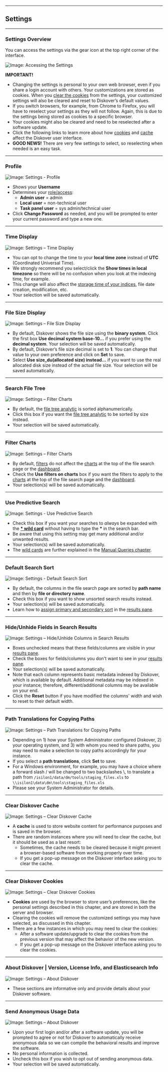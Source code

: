<p id="settings"></p>

___
## Settings
___

### Settings Overview

You can access the settings via the gear icon at the top right corner of the interface.

![Image: Accessing the Settings](images/image_menu_gear_icon_selection_settings.png)

**IMPORTANT!**

- Changing the settings is personal to your own web browser, even if you share a login account with others. Your customizations are stored as cookies. When you [clear the cookies](#clear_cookies) from the settings, your customized settings will also be cleared and reset to Diskover’s default values. 
- If you switch browsers, for example, from Chrome to Firefox, you will have to reselect your settings as they will not follow. Again, this is due to the settings being stored as cookies to a specific browser.
- Your cookies might also be cleared and need to be reselected after a software update.
- Click the following links to learn more about how [cookies](#clear_cookies) and [cache](#clear_cache) affect the Diskover user interface.
- **GOOD NEWS!** There are very few settings to select, so reselecting when needed is an easy task.

<p id="profile"></p>

___
### Profile

![Image: Settings - Profile](images/image_settings_profile_20230214.png)

- Shows your **Username**
- Determines your [role/access](#role_access):
    - **Admin user** = admin
    - **Local user** = non-technical user
    - **Task panel user** = sys admin/technical user
- Click **Change Password** as needed, and you will be prompted to enter your current password and type a new one.

<p id="time"></p>

___
### Time Display

![Image: Settings – Time Display](images/image_settings_time_display.png)

- You can opt to change the time to your **local time zone**  instead of  **UTC**  (Coordinated Universal Time).
- We strongly recommend you select/click the **Show times in local timezone** so there will be no confusion when you look at the indexing time, for example. 
- This change will also affect the [storage time of your indices](#indices), file date creation, modification, etc.
- Your selection will be saved automatically.

<p id="binary_decimal"></p>

___
### File Size Display

![Image: Settings – File Size Display](images/image_settings_file_size_display_20230214.png)

- By default, Diskover shows the file size using the  **binary system**. Click the first box **Use decimal system base-10...** if you prefer using the  **decimal system**. Your selection will be saved automatically.
- By default, Diskover’s file size decimal is set to  **1**. You can change that value to your own preference and click on  **Set**  to save.
- Select **Use size_du(allocated size) instead...** if you want to use the real allocated disk size instead of the actual file size. Your selection will be saved automatically.

<p id="search_file_tree"></p>

___
### Search File Tree

![Image: Settings – Filter Charts](images/image_settings_search_file_tree_20240220.png)

- By default, the [file tree analytic](#filetree) is sorted alphanumerically.
- Click this box if you want the [file tree analytic](#filetree) to be sorted by size instead.
- Your selection will be saved automatically.

<p id="settings_filter_charts"></p>

___
### Filter Charts

![Image: Settings – Filter Charts](images/image_settings_filter_charts_20230214.png)

- By default, [filters](#filters) do not affect the [charts](#file_search_charts) at the top of the file search page or the [dashboard](#dashboard).
- Check the **Use filters on charts** box if you want the filters to apply to the [charts](#file_search_charts) at the top of the file search page and the [dashboard](#dashboard).
- Your selection(s) will be saved automatically.

<p id="predictive_search"></p>

___
### Use Predictive Search

![Image: Settings - Use Predictive Search](images/image_settings_use_predictive_search.png)

- Check this box if you want your searches to _always_ be expanded with the [**\* wild card**](#asterisk_wildcard) without having to type the **\*** in the search bar.
- Be aware that using this setting may get many additional and/or unwanted results.
- Your selection(s) will be saved automatically.
- The [wild cards](#wildcards) are further explained in the [Manual Queries chapter](#search_syntax).

<p id="default_columns_sort"></p>

___
### Default Search Sort

![Image: Settings - Default Search Sort](images/image_settings_default_search_sort.png)

- By default, the columns in the file search page are sorted by **path name** and then by **file or directory name**.
- Check this box if you want to show unsorted search results instead.
- Your selection(s) will be saved automatically.
- Learn how to [assign primary and secondary sort](#sort) in the [results pane](#results_pane).

<p id="hide_columns"></p>

___
### Hide/Unhide Fields in Search Results

![Image: Settings – Hide/Unhide Columns in Search Results](images/image_settings_hide_fields_in_search_results.png)

- Boxes unchecked means that these fields/columns are visible in your [results pane](#results_pane).
- Check the boxes for fields/columns you don't want to see in your [results pane](#results_pane).
- Your selection(s) will be saved automatically.
- Note that each column represents basic metadata indexed by Diskover, which is available by default. Additional metadata may be indexed in your instance; therefore, different/additional columns may be available on your end.
- Click the  **Reset**  button if you have modified the columns' width and wish to reset to their default width.

<p id="path_translation"></p>

___
### Path Translations for Copying Paths

![Image: Settings – Path Translations for Copying Paths](images/image_settings_path_translation.png)

- Depending on 1) how your System Administrator configured Diskover, 2) your operating system, and 3) with whom you need to share paths, you may need to make a selection to copy paths accordingly for your instance.
- If you select a **path translations**, click **Set** to save.
- For a Windows environment, for example, you may have a choice where a forward slash / will be changed to two backslashes \\, to translate a path from `/isilon1/data/dm/tools/staging_files.xls` to `\\isilon1\data\dm\tools\staging_files.xls`
- Please see your System Administrator for details.

<p id="clear_cache"></p>

___
### Clear Diskover Cache

![Image: Settings – Clear Diskover Cache](images/image_settings_clear_cache.png)

- A **cache** is used to store website content for performance purposes and is saved in the browser.
- There are random instances where you will need to clear the cache, but it should be used as a last resort:
  - Sometimes, the cache needs to be cleared because it might prevent a browser-based software from working properly over time.
  - If you get a pop-up message on the Diskover interface asking you to clear the cache.

<p id="clear_cookies"></p>

___
### Clear Diskover Cookies

![Image: Settings – Clear Diskover Cookies](images/image_settings_clear_cookies.png)

- **Cookies** are used by the browser to store user’s preferences, like the personal settings described in this chapter, and are stored in both the server and browser.
- Clearing the cookies will remove the customized settings you may have selected, as discussed in this chapter.
- There are a few instances in which you may need to clear the cookies:
  - After a software update/upgrade to clear the cookies from the previous version that may affect the behavior of the new version.
  - If you get a pop-up message on the Diskover interface asking you to clear the cookies.

___
### About Diskover | Version, License Info, and Elasticsearch Info

![Image: Settings – About Diskover](images/image_settings_about_diskover_20230214.png)

- These sections are informative only and provide details about your Diskover software.


<p id="anonymous_data"></p>

___
### Send Anonymous Usage Data

![Image: Settings – About Diskover](images/image_settings_anonymous_data_20230214.png)

- Upon your first login and/or after a software update, you will be prompted to agree or not for Diskover to automatically receive anonymous data so we can compile the behavioral results and improve the software.
- No personal information is collected.
- Uncheck this box if you wish to opt out of sending anonymous data.
- Your selection will be saved automatically.

